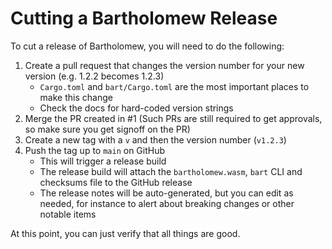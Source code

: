 # Cutting a Bartholomew Release

To cut a release of Bartholomew, you will need to do the following:

1. Create a pull request that changes the version number for your new version (e.g. 1.2.2 becomes 1.2.3)
    - `Cargo.toml` and `bart/Cargo.toml` are the most important places to make this change
    - Check the docs for hard-coded version strings
1. Merge the PR created in #1 (Such PRs are still required to get approvals, so make sure you get signoff on the PR)
1. Create a new tag with a `v` and then the version number (`v1.2.3`)
1. Push the tag up to `main` on GitHub
    - This will trigger a release build
    - The release build will attach the `bartholomew.wasm`, `bart` CLI and checksums file to the GitHub release
    - The release notes will be auto-generated, but you can edit as needed, for instance to alert about breaking changes or other notable items

At this point, you can just verify that all things are good.